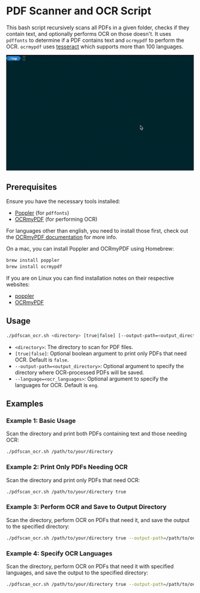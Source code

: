 # PDF Scanner and OCR Script

This bash script recursively scans all PDFs in a given folder, checks if they contain text, and optionally performs OCR on those doesn't. It uses `pdffonts` to determine if a PDF contains text and `ocrmypdf` to perform the OCR. `ocrmypdf` uses [tesseract](https://github.com/tesseract-ocr/tesseract) which supports more than 100 languages.

![image](demo.gif)

## Prerequisites

Ensure you have the necessary tools installed:

-   [Poppler](https://poppler.freedesktop.org/) (for `pdffonts`)
-   [OCRmyPDF](https://github.com/ocrmypdf/OCRmyPDF) (for performing OCR)

For languages other than english, you need to install those first, check out the [OCRmyPDF documentation](https://github.com/ocrmypdf/OCRmyPDF?tab=readme-ov-file#languages) for more info.

On a mac, you can install Poppler and OCRmyPDF using Homebrew:

```sh
brew install poppler
brew install ocrmypdf
```

If you are on Linux you can find installation notes on their respective websites:

-   [poppler](https://poppler.freedesktop.org)
-   [OCRmyPDF](https://ocrmypdf.readthedocs.io/en/latest/installation.html)

## Usage

```sh
./pdfscan_ocr.sh <directory> [true|false] [--output-path=<output_directory>] [--language=<ocr_languages>]
```

-   `<directory>`: The directory to scan for PDF files.
-   `[true|false]`: Optional boolean argument to print only PDFs that need OCR. Default is `false`.
-   `--output-path=<output_directory>`: Optional argument to specify the directory where OCR-processed PDFs will be saved.
-   `--language=<ocr_languages>`: Optional argument to specify the languages for OCR. Default is `eng`.

## Examples

### Example 1: Basic Usage

Scan the directory and print both PDFs containing text and those needing OCR:

```sh
./pdfscan_ocr.sh /path/to/your/directory
```

### Example 2: Print Only PDFs Needing OCR

Scan the directory and print only PDFs that need OCR:

```sh
./pdfscan_ocr.sh /path/to/your/directory true
```

### Example 3: Perform OCR and Save to Output Directory

Scan the directory, perform OCR on PDFs that need it, and save the output to the specified directory:

```sh
./pdfscan_ocr.sh /path/to/your/directory true --output-path=/path/to/output
```

### Example 4: Specify OCR Languages

Scan the directory, perform OCR on PDFs that need it with specified languages, and save the output to the specified directory:

```sh
./pdfscan_ocr.sh /path/to/your/directory true --output-path=/path/to/output --language=eng+fra
```
